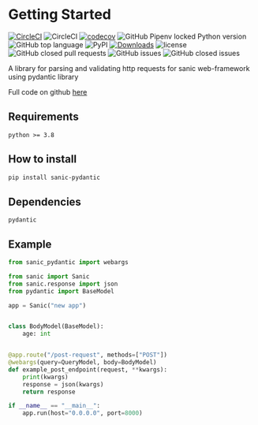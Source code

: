 # Getting Started
[![CircleCI](https://circleci.com/gh/ahmednafies/sanic-pydantic.svg?style=shield)](https://circleci.com/gh/ahmednafies/sanic-pydantic) ![CircleCI](https://img.shields.io/circleci/build/github/ahmednafies/sanic-pydantic/master) [![codecov](https://codecov.io/gh/ahmednafies/sanic-pydantic/branch/master/graph/badge.svg)](https://codecov.io/gh/ahmednafies/sanic-pydantic) ![GitHub Pipenv locked Python version](https://img.shields.io/github/pipenv/locked/python-version/ahmednafies/sanic-pydantic) ![GitHub top language](https://img.shields.io/github/languages/top/ahmednafies/sanic-pydantic) ![PyPI](https://img.shields.io/pypi/v/sanic-pydantic) [![Downloads](https://pepy.tech/badge/sanic-pydantic)](https://pepy.tech/project/sanic-pydantic) ![license](https://img.shields.io/badge/license-MIT-green)
 ![GitHub closed pull requests](https://img.shields.io/github/issues-pr-closed/ahmednafies/sanic-pydantic) ![GitHub issues](https://img.shields.io/github/issues/ahmednafies/sanic-pydantic) ![GitHub closed issues](https://img.shields.io/github/issues-closed/ahmednafies/sanic-pydantic)

A library for parsing and validating http requests for sanic web-framework using pydantic library 

Full code on github [here](https://github.com/ahmednafies/sanic-pydantic)

## Requirements

	python >= 3.8

## How to install

```bash
pip install sanic-pydantic
```

## Dependencies

	pydantic

## Example

```python
from sanic_pydantic import webargs

from sanic import Sanic
from sanic.response import json
from pydantic import BaseModel

app = Sanic("new app")


class BodyModel(BaseModel):
    age: int


@app.route("/post-request", methods=["POST"])
@webargs(query=QueryModel, body=BodyModel)
def example_post_endpoint(request, **kwargs):
    print(kwargs)
    response = json(kwargs)
    return response

if __name__ == "__main__":
    app.run(host="0.0.0.0", port=8000)
```
